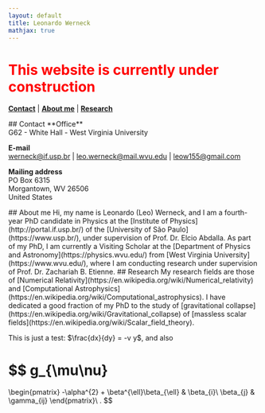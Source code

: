 ```yaml
---
layout: default
title: Leonardo Werneck
mathjax: true
---
```


# <font color='red'> This website is currently under construction </font>

[**Contact**](#Contact) \| [**About me**](#About) \| [**Research**](#Research)

<a name='Contact'>
## Contact
**Office**<br>
G62 - White Hall - West Virginia University

**E-mail**<br>
[werneck@if.usp.br](mailto:werneck@if.usp.br) \| [leo.werneck@mail.wvu.edu](mailto:leo.werneck@mail.wvu.edu) \| [leow155@gmail.com](mailto:leow155@gmail.com)

**Mailing address**<br>
PO Box 6315<br>
Morgantown, WV 26506<br>
United States

<a name='About'>
## About me
Hi, my name is Leonardo (Leo) Werneck, and I am a fourth-year PhD candidate in Physics at the [Institute of Physics](http://portal.if.usp.br/) of the [University of São Paulo](https://www.usp.br/), under supervision of Prof. Dr. Elcio Abdalla. As part of my PhD, I am currently a Visiting Scholar at the [Department of Physics and Astronomy](https://physics.wvu.edu/) from [West Virginia University](https://www.wvu.edu/), where I am conducting research under supervision of Prof. Dr. Zachariah B. Etienne.

<a name='Research'>
## Research
My research fields are those of [Numerical Relativity](https://en.wikipedia.org/wiki/Numerical_relativity) and [Computational Astrophysics](https://en.wikipedia.org/wiki/Computational_astrophysics). I have dedicated a good fraction of my PhD to the study of [gravitational collapse](https://en.wikipedia.org/wiki/Gravitational_collapse) of [massless scalar fields](https://en.wikipedia.org/wiki/Scalar_field_theory).

This is just a test: $\frac{dx}{dy} = -v y$, and also

$$
g_{\mu\nu}
=
\begin{pmatrix}
-\alpha^{2} + \beta^{\ell}\beta_{\ell} & \beta_{i}\\
\beta_{j} & \gamma_{ij}
\end{pmatrix}\ .
$$
